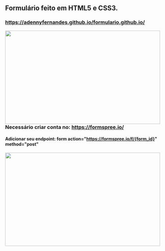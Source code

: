 ## Formulário feito em HTML5 e CSS3.
### https://adennyfernandes.github.io/formulario.github.io/
<p><img src="https://github.com/AdennyFernandes/formulario.github.io/blob/0adab47c4a648c7366de1bdad3fe84a42d9f3794/layoutform.png" width="500" height="300" align="left">

### Necessário criar conta no: https://formspree.io/

#### Adicionar seu endpoint: form action="https://formspree.io/f/{form_id}" method="post"<br>
  
<p><img src="https://github.com/AdennyFernandes/formulario.github.io/blob/b184c0ef7ae60ba239d148eff685b0ede1200f8e/form.png" width="500" height="300" align="left"><br><br>








